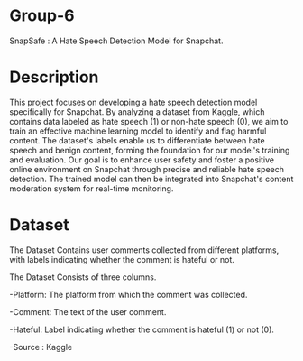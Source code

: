 # Group-6
 SnapSafe : A Hate Speech Detection Model for Snapchat.
# Description
This project focuses on developing a hate speech detection model specifically for Snapchat. By analyzing a dataset from Kaggle, which contains data labeled as hate speech (1) or non-hate speech (0), we aim to train an effective machine learning model to identify and flag harmful content. The dataset's labels enable us to differentiate between hate speech and benign content, forming the foundation for our model's training and evaluation. Our goal is to enhance user safety and foster a positive online environment on Snapchat through precise and reliable hate speech detection. The trained model can then be integrated into Snapchat's content moderation system for real-time monitoring.

# Dataset

The Dataset Contains user comments collected from different platforms, with labels indicating whether the comment is hateful or not.


The Dataset Consists of three columns.

-Platform: The platform from which the comment was collected.

-Comment: The text of the user comment.

-Hateful: Label indicating whether the comment is hateful (1) or not (0).


-Source : Kaggle


